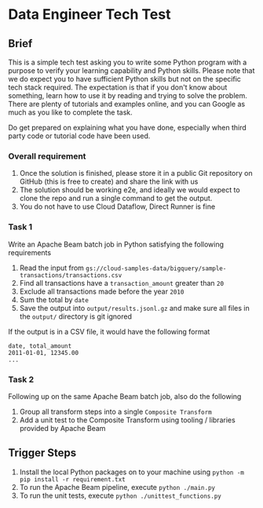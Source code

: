 # Data Engineer Tech Test

## Brief
This is a simple tech test asking you to write some Python program with a purpose to verify your learning capability and Python skills.
Please note that we do expect you to have sufficient Python skills but not on the specific tech stack required. The expectation is that if you don't know about something, learn how to use it by reading and trying to solve the problem. There are plenty of tutorials and examples online, and you can Google as much as you like to complete the task.

Do get prepared on explaining what you have done, especially when third party code or tutorial code have been used.

### Overall requirement
1. Once the solution is finished, please store it in a public Git repository on GitHub (this is free to create) and share the link with us
1. The solution should be working e2e, and ideally we would expect to clone the repo and run a single command to get the output.
1. You do not have to use Cloud Dataflow, Direct Runner is fine

### Task 1
Write an Apache Beam batch job in Python satisfying the following requirements
1. Read the input from `gs://cloud-samples-data/bigquery/sample-transactions/transactions.csv`
1. Find all transactions have a `transaction_amount` greater than `20`
1. Exclude all transactions made before the year `2010`
1. Sum the total by `date`
1. Save the output into `output/results.jsonl.gz` and make sure all files in the `output/` directory is git ignored

If the output is in a CSV file, it would have the following format
```
date, total_amount
2011-01-01, 12345.00
...
```

### Task 2
Following up on the same Apache Beam batch job, also do the following
1. Group all transform steps into a single `Composite Transform`
1. Add a unit test to the Composite Transform using tooling / libraries provided by Apache Beam


## Trigger Steps
1. Install the local Python packages on to your machine using `python -m pip install -r requirement.txt`
2. To run the Apache Beam pipeline, execute `python ./main.py`
3. To run the unit tests, execute `python ./unittest_functions.py`
